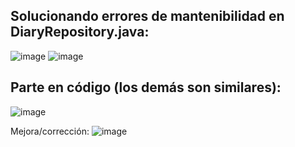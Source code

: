 ## Solucionando errores de mantenibilidad en DiaryRepository.java:
![image](https://github.com/Berly01/java-jsp-diary/assets/104087488/5ea718d3-533d-415a-8183-32cca72124b5)
![image](https://github.com/Berly01/java-jsp-diary/assets/104087488/a3ff4998-995d-4112-8de3-bb0031d4b936)

## Parte en código (los demás son similares):

![image](https://github.com/Berly01/java-jsp-diary/assets/104087488/483dc154-6601-4dca-b9d3-a94edc5c6611)

Mejora/corrección:
![image](https://github.com/Berly01/java-jsp-diary/assets/104087488/a8d5ce04-819a-44b7-87c1-119d4b3eb0ea)
